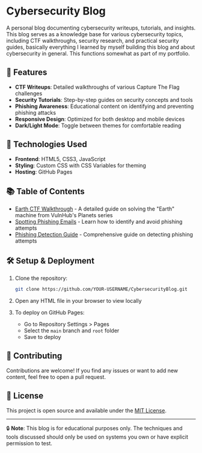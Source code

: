 # Cybersecurity Blog

A personal blog documenting cybersecurity writeups, tutorials, and insights. This blog serves as a knowledge base for various cybersecurity topics, including CTF walkthroughs, security research, and practical security guides, basically everything I learned by myself building this blog and about cybersecurity in general. This functions somewhat as part of my portfolio.

## 🌟 Features

- **CTF Writeups**: Detailed walkthroughs of various Capture The Flag challenges
- **Security Tutorials**: Step-by-step guides on security concepts and tools
- **Phishing Awareness**: Educational content on identifying and preventing phishing attacks
- **Responsive Design**: Optimized for both desktop and mobile devices
- **Dark/Light Mode**: Toggle between themes for comfortable reading

## 🚀 Technologies Used

- **Frontend**: HTML5, CSS3, JavaScript
- **Styling**: Custom CSS with CSS Variables for theming
- **Hosting**: GitHub Pages

## 📚 Table of Contents

- [Earth CTF Walkthrough](EarthCTF.html) - A detailed guide on solving the "Earth" machine from VulnHub's Planets series
- [Spotting Phishing Emails](spotPhish.html) - Learn how to identify and avoid phishing attempts
- [Phishing Detection Guide](detectPhish.html) - Comprehensive guide on detecting phishing attempts

## 🛠️ Setup & Deployment

1. Clone the repository:
   ```bash
   git clone https://github.com/YOUR-USERNAME/CybersecurityBlog.git
   ```

2. Open any HTML file in your browser to view locally

3. To deploy on GitHub Pages:
   - Go to Repository Settings > Pages
   - Select the `main` branch and `root` folder
   - Save to deploy

## 🤝 Contributing

Contributions are welcome! If you find any issues or want to add new content, feel free to open a pull request.

## 📄 License

This project is open source and available under the [MIT License](LICENSE).

---

🔒 **Note**: This blog is for educational purposes only. The techniques and tools discussed should only be used on systems you own or have explicit permission to test.

